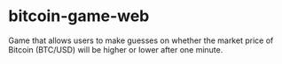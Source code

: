 # bitcoin-game-web
Game that allows users to make guesses on whether the market price of Bitcoin (BTC/USD) will be higher or lower after one minute.
